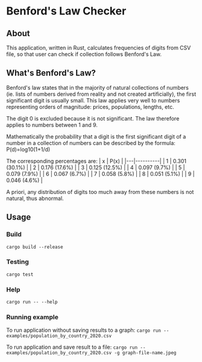# Benford's Law Checker

## About
This application, written in Rust, calculates frequencies of digits from CSV file, so that user can check if collection follows Benford's Law. 

## What's Benford's Law?
Benford's law states that in the majority of natural collections of numbers (ie. lists of numbers derived from reality and not created artificially), the first significant digit is usually small. This law applies very well to numbers representing orders of magnitude: prices, populations, lengths, etc.

The digit 0 is excluded because it is not significant. The law therefore applies to numbers between 1 and 9.

Mathematically the probability that a digit is the first significant digit of a number in a collection of numbers can be described by the formula:
P(d)=log10(1+1/d)

The corresponding percentages are:
| x |	P(x) |
|---|----------|
| 1	| 0.301 (30.1%) |
| 2	| 0.176 (17.6%) |
| 3	| 0.125 (12.5%) |
| 4	| 0.097 (9.7%) |
| 5	| 0.079 (7.9%) |
| 6	| 0.067 (6.7%) |
| 7	| 0.058 (5.8%) |
| 8	| 0.051 (5.1%) |
| 9	| 0.046 (4.6%) |

A priori, any distribution of digits too much away from these numbers is not natural, thus abnormal.

## Usage

### Build

`cargo build --release`

### Testing

`cargo test`

### Help

`cargo run -- --help`

### Running example

To run application without saving results to a graph:
`cargo run -- examples/population_by_country_2020.csv`

To run application and save result to a file:
`cargo run -- examples/population_by_country_2020.csv -g graph-file-name.jpeg`
